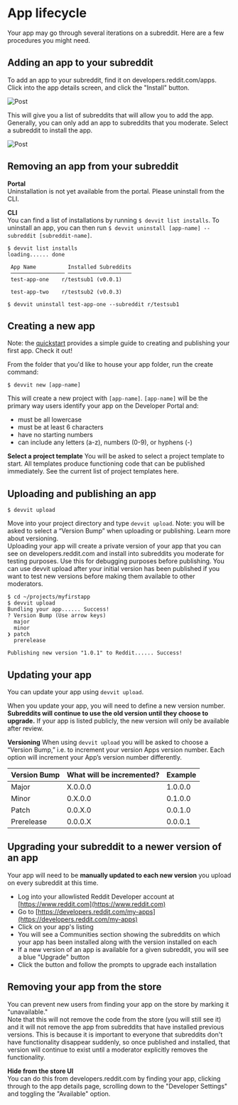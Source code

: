 # App lifecycle

Your app may go through several iterations on a subreddit. Here are a few procedures you might need.

## Adding an app to your subreddit

To add an app to your subreddit, find it on developers.reddit.com/apps. Click into the app details screen, and click the "Install" button.

![Post](./assets/install-app-button.png)

This will give you a list of subreddits that will allow you to add the app. Generally, you can only add an app to subreddits that you moderate. Select a subreddit to install the app.

![Post](./assets/communities-install-list.png)

## Removing an app from your subreddit

**Portal**  
Uninstallation is not yet available from the portal. Please uninstall from the CLI.

**CLI**  
You can find a list of installations by running `$ devvit list installs`. To uninstall an app, you can then run `$ devvit uninstall [app-name] --subreddit [subreddit-name]`.

```
$ devvit list installs
loading...... done

 App Name          Installed Subreddits
 ───────────────── ────────────────────
 test-app-one    r/testsub1 (v0.0.1)

 test-app-two    r/testsub2 (v0.0.3)

$ devvit uninstall test-app-one --subreddit r/testsub1
```

## Creating a new app

Note: the [quickstart](./quickstart.mdx) provides a simple guide to creating and publishing your first app. Check it out!

From the folder that you'd like to house your app folder, run the create command:

```
$ devvit new [app-name]
```

This will create a new project with `[app-name]`. `[app-name]` will be the primary way users identify your app on the Developer Portal and:

- must be all lowercase
- must be at least 6 characters
- have no starting numbers
- can include any letters (a-z), numbers (0-9), or hyphens (-)

**Select a project template**
You will be asked to select a project template to start. All templates produce functioning code that can be published immediately. See the current list of project templates here.

## Uploading and publishing an app

```
$ devvit upload
```

Move into your project directory and type `devvit upload`.
Note: you will be asked to select a “Version Bump” when uploading or publishing. Learn more about versioning.  
Uploading your app will create a private version of your app that you can see on developers.reddit.com and install into subreddits you moderate for testing purposes. Use this for debugging purposes before publishing. You can use devvit upload after your initial version has been published if you want to test new versions before making them available to other moderators.

```
$ cd ~/projects/myfirstapp
$ devvit upload
Bundling your app...... Success!
? Version Bump (Use arrow keys)
  major
  minor
❯ patch
  prerelease

Publishing new version "1.0.1" to Reddit...... Success!
```

## Updating your app

You can update your app using `devvit upload`.

When you update your app, you will need to define a new version number. **Subreddits will continue to use the old version until they choose to upgrade.** If your app is listed publicly, the new version will only be available after review.

**Versioning**
When using `devvit upload` you will be asked to choose a “Version Bump,” i.e. to increment your version Apps version number. Each option will increment your App’s version number differently.

| Version Bump | What will be incremented? | Example |
| ------------ | ------------------------- | ------- |
| Major        | X.0.0.0                   | 1.0.0.0 |
| Minor        | 0.X.0.0                   | 0.1.0.0 |
| Patch        | 0.0.X.0                   | 0.0.1.0 |
| Prerelease   | 0.0.0.X                   | 0.0.0.1 |

## Upgrading your subreddit to a newer version of an app

Your app will need to be **manually updated to each new version** you upload on every subreddit at this time.

- Log into your allowlisted Reddit Developer account at [https://www.reddit.com](https://www.reddit.com)
- Go to [https://developers.reddit.com/my-apps](https://developers.reddit.com/my-apps)
- Click on your app's listing
- You will see a Communities section showing the subreddits on which your app has been installed along with the version installed on each
- If a new version of an app is available for a given subreddit, you will see a blue "Upgrade" button
- Click the button and follow the prompts to upgrade each installation

## Removing your app from the store

You can prevent new users from finding your app on the store by marking it "unavailable."  
Note that this will not remove the code from the store (you will still see it) and it will not remove the app from subreddits that have installed previous versions. This is because it is important to everyone that subreddits don't have functionality disappear suddenly, so once published and installed, that version will continue to exist until a moderator explicitly removes the functionality.

**Hide from the store UI**  
You can do this from developers.reddit.com by finding your app, clicking through to the app details page, scrolling down to the "Developer Settings" and toggling the "Available" option.
